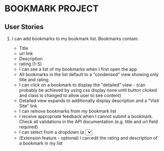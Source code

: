 <h1>BOOKMARK PROJECT</h1>

<h2>User Stories</h2>
<ol>
  <li>I can add bookmarks to my bookmark list. Bookmarks contain:</li>
      <ul>
      <li>Title</li>  
      <li>url link</li>
    <li>Description</li>
      <li>rating (1-5)</li>
  <li>I can see a list of my bookmarks when I first open the app</li>
  <li> All bookmarks in the list default to a "condensed" view showing only title and rating</li>
  <li>I can click on a bookmark to display the "detailed" view - (can probably be achieved by using css display none until button clicked and class is changed to allow user to see content)</li>
   <li>Detailed view expands to additionally display description and a "Visit Site" link</li>
   <li>I can remove bookmarks from my bookmark list</li> 
   <li>I receive appropriate feedback when I cannot submit a bookmark. 
        Check all validations in the API documentation (e.g. title and url field required)</li>
   <li>I can select from a dropdown (a <select> element) a "minimum rating" to filter the list by all bookmarks rated at or above the chosen selection</li>
  <li>(Extension feature - optional) I can edit the rating and description of a bookmark in my list</li>
